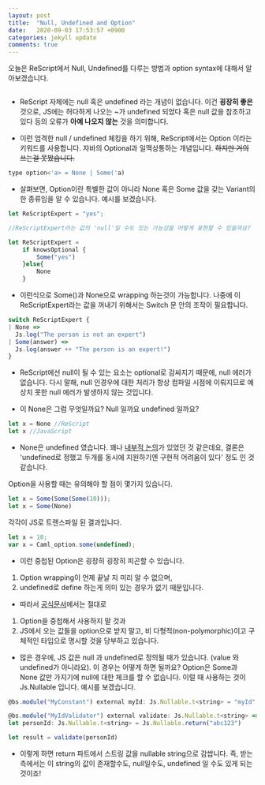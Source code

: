 ```yaml
---
layout: post
title:  "Null, Undefined and Option"
date:   2020-09-03 17:53:57 +0900
categories: jekyll update
comments: true
---
```


오늘은 ReScript에서 Null, Undefined를 다루는 방법과 option syntax에 대해서 알아보겠습니다.
```javascript
```
- ReScript 자체에는 null 혹은 undefined 라는 개념이 없습니다. 이건 **굉장히 좋은** 것으로, JS에는 허다하게 나오는 ~가 undefined 되었다 혹은 null 값을 참조하고 있다 등의 오류가 **아예 나오지 않는** 것을 의미합니다. 

- 이런 엄격한 null / undefined 체킹을 하기 위해, ReScript에서는 Option 이라는 키워드를 사용합니다. 자바의 Optional과 일맥상통하는 개념입니다. ~~하지만 거의 쓰는걸 못봤습니다.~~ 

```javascript
type option<'a> = None | Some('a)
```
- 살펴보면, Option이란 특별한 값이 아니라 None 혹은 Some 값을 갖는 Variant의 한 종류임을 알 수 있습니다. 예시를 보겠습니다.

```javascript
let ReScriptExpert = "yes";

//ReScriptExpert라는 값의 'null'일 수도 있는 가능성을 어떻게 표현할 수 있을까요?

let ReScriptExpert = 
    if knowsOptional {
        Some("yes")
    }else{
        None
    }
```
- 이런식으로 Some()과 None으로 wrapping 하는것이 가능합니다. 나중에 이 ReScriptExpert라는 값을 꺼내기 위해서는 Switch 문 안의 조작이 필요합니다.

```javascript
switch ReScriptExpert {
| None =>
  Js.log("The person is not an expert")
| Some(answer) =>
  Js.log(answer ++ "The person is an expert!")
}
```
- ReScript에선 null이 될 수 있는 요소는 optional로 감싸지기 때문에, null 에러가 없습니다. 다시 말해, null 인경우에 대한 처리가 항상 컴파일 시점에 이뤄지므로 예상치 못한 null 에러가 발생하지 않는 것입니다.

- 이 None은 그럼 무엇일까요? Null 일까요 undefined 일까요?
```javascript
let x = None //ReScript
let x //JavaScript
```
- None은 undefined 였습니다. 꽤나 [내부적 논의](https://github.com/rescript-lang/rescript-compiler/issues/4016)가 있었던 것 같은데요, 결론은 'undefined로 정했고 두개를 동시에 지원하기엔 구현적 어려움이 있다' 정도 인 것 같습니다. 

Option을 사용할 때는 유의해야 할 점이 몇가지 있습니다.
```javascript
let x = Some(Some(Some(10)));
let x = Some(None) 
```

각각이 JS로 트랜스파일 된 결과입니다.
```javascript
let x = 10;
var x = Caml_option.some(undefined);
```

- 이런 중첩된 Option은 굉장히 굉장히 피곤할 수 있습니다. 
1. Option wrapping이 언제 끝날 지 미리 알 수 없으며,
2. undefined로 define 하는게 의미 있는 경우가 없기 때문입니다.

- 따라서 [공식문서](https://rescript-lang.org/docs/manual/latest/null-undefined-option)에서는 절대로
1. Option을 중첩해서 사용하지 말 것과
2. JS에서 오는 값들을 option으로 받지 말고, 비 다형적(non-polymorphic)이고 구체적인 타입으로 명시할 것을 당부하고 있습니다.

- 많은 경우에, JS 값은 null 과 undefined로 정의될 때가 있습니다. (value 와 undefined가 아니라요). 이 경우는 어떻게 하면 될까요? Option은 Some과 None 값만 가지기에 null에 대한 체크를 할 수 없습니다. 이럴 때 사용하는 것이 Js.Nullable 입니다. 예시를 보겠습니다.

```javascript
@bs.module("MyConstant") external myId: Js.Nullable.t<string> = "myId"
```

```javascript
@bs.module("MyIdValidator") external validate: Js.Nullable.t<string> => bool = "validate"
let personId: Js.Nullable.t<string> = Js.Nullable.return("abc123")

let result = validate(personId)
```
- 이렇게 하면 return 파트에서 스트링 값을 nullable string으로 감쌉니다. 즉, 받는 측에서는 이 string의 값이 존재할수도, null일수도, undefined 일 수도 있게 되는 것이죠!